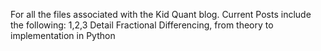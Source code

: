 For all the files associated with the Kid Quant blog. Current Posts include the following:
  1,2,3 Detail Fractional Differencing, from theory to implementation in Python
